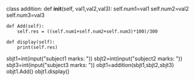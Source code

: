 class addition:
    def __init__(self, val1,val2,val3):
        self.num1=val1
        self.num2=val2
        self.num3=val3

    def Add(self):
        self.res = ((self.num1+self.num2+self.num3)*100)/300
    
    def display(self):
        print(self.res)
sbjt1=int(input("subject1 marks: "))
sbjt2=int(input("subject2 marks: "))
sbjt3=int(input("subject3 marks: "))
objt1=addition(sbjt1,sbjt2,sbjt3)
objt1.Add()
objt1.display()

